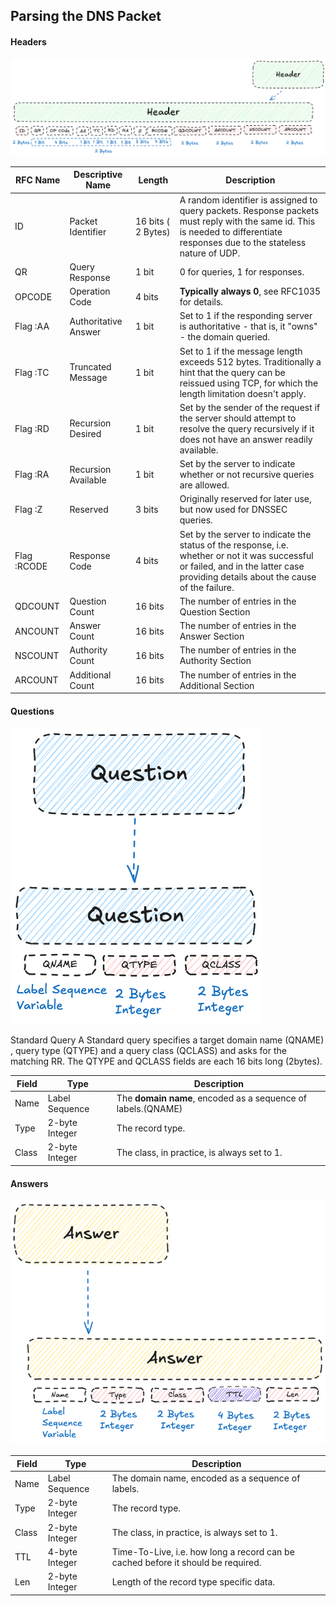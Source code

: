 ## Parsing the DNS Packet


#### Headers

**![Header](./dns/images/Header_Format.png)**

| RFC Name | Descriptive Name | Length | Description |
| ----- | ----- | ----- | ----- |
| ID | Packet Identifier | 16 bits ( 2 Bytes) | A random identifier is assigned to query packets. Response packets must reply with the same id. This is needed to differentiate responses due to the stateless nature of UDP. |
| QR | Query Response | 1 bit | 0 for queries, 1 for responses. |
| OPCODE | Operation Code | 4 bits | **Typically always 0**, see RFC1035 for details. |
| Flag :AA | Authoritative Answer | 1 bit | Set to 1 if the responding server is authoritative \- that is, it "owns" \- the domain queried. |
| Flag :TC | Truncated Message | 1 bit | Set to 1 if the message length exceeds 512 bytes. Traditionally a hint that the query can be reissued using TCP, for which the length limitation doesn't apply. |
| Flag :RD | Recursion Desired | 1 bit | Set by the sender of the request if the server should attempt to resolve the query recursively if it does not have an answer readily available. |
| Flag :RA | Recursion Available | 1 bit | Set by the server to indicate whether or not recursive queries are allowed. |
| Flag :Z | Reserved | 3 bits | Originally reserved for later use, but now used for DNSSEC queries. |
| Flag :RCODE | Response Code | 4 bits | Set by the server to indicate the status of the response, i.e. whether or not it was successful or failed, and in the latter case providing details about the cause of the failure. |
| QDCOUNT | Question Count | 16 bits | The number of entries in the Question Section |
| ANCOUNT | Answer Count | 16 bits | The number of entries in the Answer Section |
| NSCOUNT | Authority Count | 16 bits | The number of entries in the Authority Section |
| ARCOUNT | Additional Count | 16 bits | The number of entries in the Additional Section |


#### Questions
**![Questions](./dns/images/Question_Format.png)**

Standard Query
A Standard query specifies a target domain name (QNAME) , query type (QTYPE) and a query class (QCLASS) and asks for the matching RR. The QTYPE and QCLASS fields are each 16 bits long (2bytes).

| Field | Type | Description |
| ----- | ----- | ----- |
| Name | Label Sequence | The **domain name**, encoded as a sequence of labels.(QNAME) |
| Type | 2-byte Integer | The record type. |
| Class | 2-byte Integer | The class, in practice, is always set to 1\. |

#### Answers
**![Answers](./dns/images/Answer_Format.png)**

| Field | Type | Description |
| ----- | ----- | ----- |
| Name | Label Sequence | The domain name, encoded as a sequence of labels. |
| Type | 2-byte Integer | The record type. |
| Class | 2-byte Integer | The class, in practice, is always set to 1\. |
| TTL | 4-byte Integer | Time-To-Live, i.e. how long a record can be cached before it should be required. |
| Len | 2-byte Integer | Length of the record type specific data. |